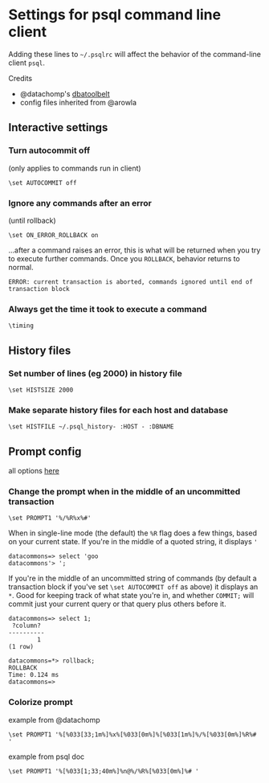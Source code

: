 # Settings for psql command line client

Adding these lines to `~/.psqlrc` will affect the behavior of the command-line client `psql`.

Credits
 - @datachomp's [dbatoolbelt](https://github.com/datachomp/dbatoolbelt/blob/master/postgres/psqlrc)
 - config files inherited from @arowla

## Interactive settings

### Turn autocommit off

(only applies to commands run in client)

    \set AUTOCOMMIT off

### Ignore any commands after an error

(until rollback)

    \set ON_ERROR_ROLLBACK on

...after a command raises an error, this is what will be returned when you try to execute further commands. Once you `ROLLBACK`, behavior returns to normal.

    ERROR: current transaction is aborted, commands ignored until end of transaction block

### Always get the time it took to execute a command

    \timing

## History files

### Set number of lines (eg 2000) in history file

    \set HISTSIZE 2000

### Make separate history files for each host and database

    \set HISTFILE ~/.psql_history- :HOST - :DBNAME

## Prompt config 

all options [here](http://www.postgresql.org/docs/9.2/static/app-psql.html#APP-PSQL-PROMPTING)

### Change the prompt when in the middle of an uncommitted transaction 

    \set PROMPT1 '%/%R%x%#'

When in single-line mode (the default) the `%R` flag does a few things, based on your current state. If you're in the middle of a quoted string, it displays `'`

    datacommons=> select 'goo
    datacommons'> ';

If you're in the middle of an uncommitted string of commands (by default a transaction block if you've set `\set AUTOCOMMIT off` as above) it displays an `*`. Good for keeping track of what state you're in, and whether `COMMIT;` will commit just your current query or that query plus others before it.

    datacommons=> select 1;
     ?column? 
    ----------
            1
    (1 row)

    datacommons=*> rollback;
    ROLLBACK
    Time: 0.124 ms
    datacommons=> 

### Colorize prompt

example from @datachomp

    \set PROMPT1 '%[%033[33;1m%]%x%[%033[0m%]%[%033[1m%]%/%[%033[0m%]%R%# '

example from psql doc

    \set PROMPT1 '%[%033[1;33;40m%]%n@%/%R%[%033[0m%]%# '
